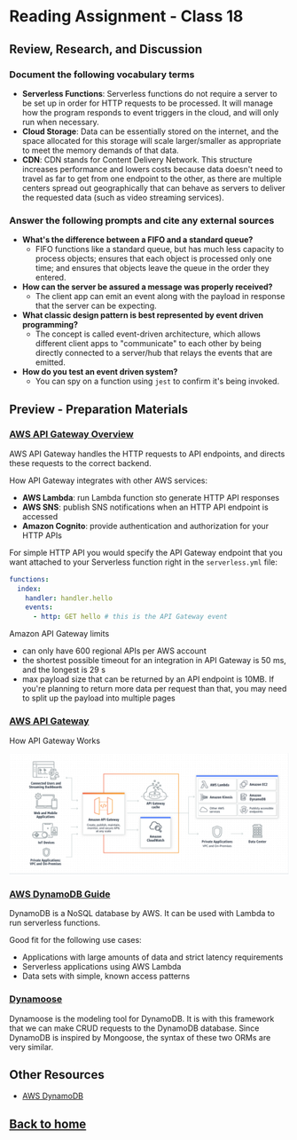 # Reading Assignment - Class 18

## Review, Research, and Discussion

### Document the following vocabulary terms

- **Serverless Functions**: Serverless functions do not require a server to be set up in order for HTTP requests to be processed. It will manage how the program responds to event triggers in the cloud, and will only run when necessary.
- **Cloud Storage**: Data can be essentially stored on the internet, and the space allocated for this storage will scale larger/smaller as appropriate to meet the memory demands of that data.
- **CDN**: CDN stands for Content Delivery Network. This structure increases performance and lowers costs because data doesn't need to travel as far to get from one endpoint to the other, as there are multiple centers spread out geographically that can behave as servers to deliver the requested data (such as video streaming services).

### Answer the following prompts and cite any external sources

- **What's the difference between a FIFO and a standard queue?**
  - FIFO functions like a standard queue, but has much less capacity to process objects; ensures that each object is processed only one time; and ensures that objects leave the queue in the order they entered.
- **How can the server be assured a message was properly received?**
  - The client app can emit an event along with the payload in response that the server can be expecting.
- **What classic design pattern is best represented by event driven programming?**
  - The concept is called event-driven architecture, which allows different client apps to "communicate" to each other by being directly connected to a server/hub that relays the events that are emitted.
- **How do you test an event driven system?**
  - You can spy on a function using `jest` to confirm it's being invoked.

## Preview - Preparation Materials

### [AWS API Gateway Overview](https://www.serverless.com/amazon-api-gateway)

AWS API Gateway handles the HTTP requests to API endpoints, and directs these requests to the correct backend.

How API Gateway integrates with other AWS services:

- **AWS Lambda**: run Lambda function sto generate HTTP API responses
- **AWS SNS**: publish SNS notifications when an HTTP API endpoint is accessed
- **Amazon Cognito**: provide authentication and authorization for your HTTP APIs

For simple HTTP API you would specify the API Gateway endpoint that you want attached to your Serverless function right in the `serverless.yml` file:

```yml
functions:
  index:
    handler: handler.hello
    events:
      - http: GET hello # this is the API Gateway event
```

Amazon API Gateway limits

- can only have 600 regional APIs per AWS account
- the shortest possible timeout for an integration in API Gateway is 50 ms, and the longest is 29 s
- max payload size that can be returned by an API endpoint is 10MB. If you're planning to return more data per request than that, you may need to split up the payload into multiple pages

### [AWS API Gateway](https://aws.amazon.com/api-gateway/)

How API Gateway Works

![API Gateway Image](401_class18-1.png)

### [AWS DynamoDB Guide](https://www.dynamodbguide.com/what-is-dynamo-db/)

DynamoDB is a NoSQL database by AWS. It can be used with Lambda to run serverless functions.

Good fit for the following use cases:

- Applications with large amounts of data and strict latency requirements
- Serverless applications using AWS Lambda
- Data sets with simple, known access patterns

### [Dynamoose](https://dynamoosejs.com/getting_started/Introduction)

Dynamoose is the modeling tool for DynamoDB. It is with this framework that we can make CRUD requests to the DynamoDB database. Since DynamoDB is inspired by Mongoose, the syntax of these two ORMs are very similar.

## Other Resources

- [AWS DynamoDB](https://aws.amazon.com/dynamodb/)

## [Back to home](https://dcalhoun286.github.io/reading-notes/)
